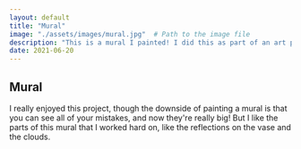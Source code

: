```yaml
---
layout: default
title: "Mural"
image: "./assets/images/mural.jpg"  # Path to the image file
description: "This is a mural I painted! I did this as part of an art project with the city of South Jordan."
date: 2021-06-20
---
```


## Mural
I really enjoyed this project, though the downside of painting a mural is that you can see all of your mistakes, and now they're really big! But I like the parts of this mural that I worked hard on, like the reflections on the vase and the clouds. 
